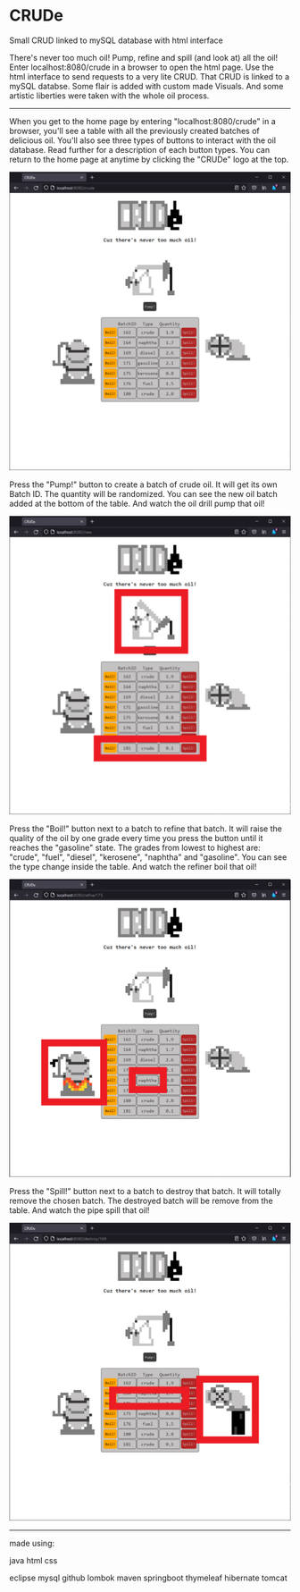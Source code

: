 # CRUDe
Small CRUD linked to mySQL database with html interface

There's never too much oil! Pump, refine and spill (and look at) all the oil! Enter localhost:8080/crude in a browser to open the html page. Use the html interface to send requests to a very lite CRUD. That CRUD is linked to a mySQL databse. Some flair is added with custom made Visuals. And some artistic liberties were taken with the whole oil process.

---------

When you get to the home page by entering "localhost:8080/crude" in a browser, you'll see a table with all the previously created batches of delicious oil. You'll also see three types of buttons to interact with the oil database. Read further for a description of each button types. You can return to the home page at anytime by clicking the "CRUDe" logo at the top.

![HomePage Screenshot](src/main/resources/static/images/readmescreenshots/HomePageScreenshot.png)

Press the "Pump!" button to create a batch of crude oil. It will get its own Batch ID. The quantity will be randomized. You can see the new oil batch added at the bottom of the table. And watch the oil drill pump that oil!

![Pump Screenshot](src/main/resources/static/images/readmescreenshots/PumpScreenshot.png)

Press the "Boil!" button next to a batch to refine that batch. It will raise the quality of the oil by one grade every time you press the button until it reaches the "gasoline" state. The grades from lowest to highest are: "crude", "fuel", "diesel", "kerosene", "naphtha" and "gasoline". You can see the type change inside the table. And watch the refiner boil that oil!

![Boil Screenshot](src/main/resources/static/images/readmescreenshots/BoilScreenshot.png)

Press the "Spill!" button next to a batch to destroy that batch. It will totally remove the chosen batch. The destroyed batch will be remove from the table. And watch the pipe spill that oil!

![Spill Screenshot](src/main/resources/static/images/readmescreenshots/SpillScreenshot.png)

---------

made using:

java
html
css

eclipse
mysql
github
lombok
maven
springboot
thymeleaf
hibernate
tomcat



